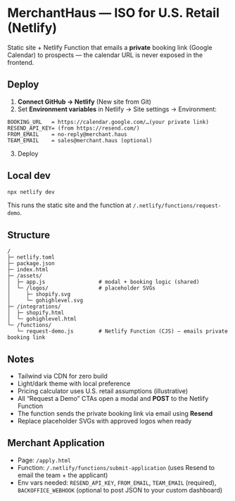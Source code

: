 # MerchantHaus — ISO for U.S. Retail (Netlify)

Static site + Netlify Function that emails a **private** booking link (Google Calendar) to prospects — the calendar URL is never exposed in the frontend.

## Deploy

1) **Connect GitHub → Netlify** (New site from Git)
2) Set **Environment variables** in Netlify → Site settings → Environment:
```
BOOKING_URL   = https://calendar.google.com/…(your private link)
RESEND_API_KEY= (from https://resend.com/)
FROM_EMAIL    = no-reply@merchant.haus
TEAM_EMAIL    = sales@merchant.haus (optional)
```
3) Deploy

## Local dev
```bash
npx netlify dev
```
This runs the static site and the function at `/.netlify/functions/request-demo`.

## Structure
```
/
├─ netlify.toml
├─ package.json
├─ index.html
├─ /assets/
│  ├─ app.js                 # modal + booking logic (shared)
│  └─ /logos/                # placeholder SVGs
│     ├─ shopify.svg
│     └─ gohighlevel.svg
├─ /integrations/
│  ├─ shopify.html
│  └─ gohighlevel.html
└─ /functions/
   └─ request-demo.js        # Netlify Function (CJS) — emails private booking link
```

## Notes
- Tailwind via CDN for zero build
- Light/dark theme with local preference
- Pricing calculator uses U.S. retail assumptions (illustrative)
- All “Request a Demo” CTAs open a modal and **POST** to the Netlify Function
- The function sends the private booking link via email using **Resend**
- Replace placeholder SVGs with approved logos when ready


## Merchant Application
- Page: `/apply.html`
- Function: `/.netlify/functions/submit-application` (uses Resend to email the team + the applicant)
- Env vars needed: `RESEND_API_KEY`, `FROM_EMAIL`, `TEAM_EMAIL` (required), `BACKOFFICE_WEBHOOK` (optional to post JSON to your custom dashboard)

